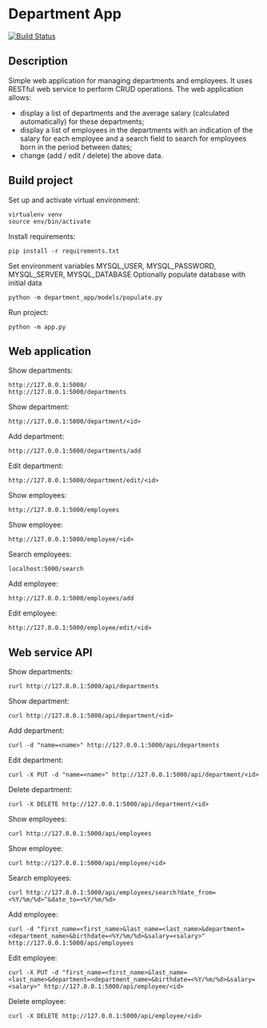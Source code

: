 # Department App

[![Build Status](https://app.travis-ci.com/OleksandrChabdaev/epam-python-onlineua-autumn-2021-final-project.svg?token=qu38tUNAjjD9AzqYnRJQ&branch=master)](https://app.travis-ci.com/OleksandrChabdaev/epam-python-onlineua-autumn-2021-final-project)

## Description

Simple web application for managing departments and employees. It uses RESTful web service to perform CRUD operations.
The web application allows:
- display a list of departments and the average salary (calculated automatically) for these departments;
- display a list of employees in the departments with an indication of the salary for each employee and a search field
to search for employees born in the period between dates;
- change (add / edit / delete) the above data.

## Build project

Set up and activate virtual environment:
```
virtualenv venv
source env/bin/activate
```
Install requirements:
```
pip install -r requirements.txt
```
Set environment variables MYSQL_USER, MYSQL_PASSWORD, MYSQL_SERVER, MYSQL_DATABASE
Optionally populate database with initial data
```
python -m department_app/models/populate.py
```
Run project:
```
python -m app.py
```

## Web application

Show departments:
```
http://127.0.0.1:5000/
http://127.0.0.1:5000/departments
```
Show department:
```
http://127.0.0.1:5000/department/<id>
```
Add department:
```
http://127.0.0.1:5000/departments/add
```
Edit department:
```
http://127.0.0.1:5000/department/edit/<id>
```
Show employees:
```
http://127.0.0.1:5000/employees
```
Show employee:
```
http://127.0.0.1:5000/employee/<id>
```
Search employees:
```
localhost:5000/search
```
Add employee:
```
http://127.0.0.1:5000/employees/add
```
Edit employee:
```
http://127.0.0.1:5000/employee/edit/<id>
```

## Web service API

Show departments:
```
curl http://127.0.0.1:5000/api/departments
```
Show department:
```
curl http://127.0.0.1:5000/api/department/<id>
```
Add department:
```
curl -d "name=<name>" http://127.0.0.1:5000/api/departments
```
Edit department:
```
curl -X PUT -d "name=<name>" http://127.0.0.1:5000/api/department/<id>
```
Delete department:
```
curl -X DELETE http://127.0.0.1:5000/api/department/<id>
```
Show employees:
```
curl http://127.0.0.1:5000/api/employees
```
Show employee:
```
curl http://127.0.0.1:5000/api/employee/<id>
```
Search employees:
```
curl http://127.0.0.1:5000/api/employees/search?date_from=<%Y/%m/%d>^&date_to=<%Y/%m/%d>
```
Add employee:
```
curl -d "first_name=<first_name>&last_name=<last_name>&department=<department_name>&birthdate=<%Y/%m/%d>&salary=<salary>" http://127.0.0.1:5000/api/employees
```
Edit employee:
```
curl -X PUT -d "first_name=<first_name>&last_name=<last_name>&department=<department_name>&birthdate=<%Y/%m/%d>&salary=<salary>" http://127.0.0.1:5000/api/employee/<id>
```
Delete employee:
```
curl -X DELETE http://127.0.0.1:5000/api/employee/<id>
```
